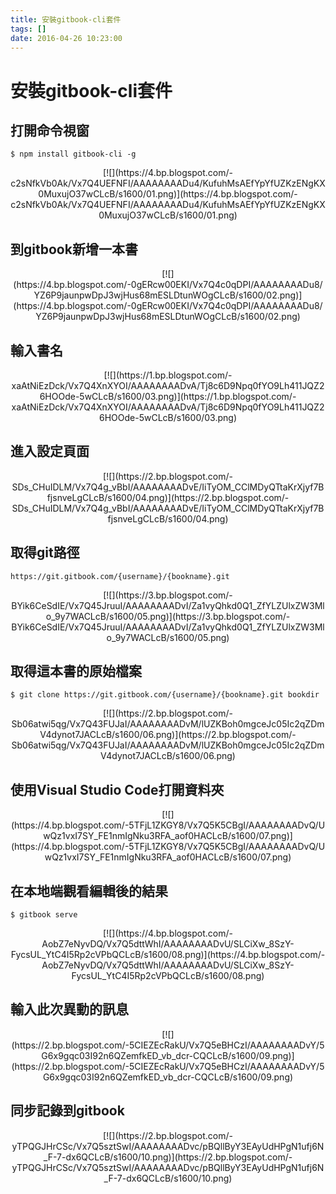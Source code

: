 ```yaml
---
title: 安裝gitbook-cli套件
tags: []
date: 2016-04-26 10:23:00
---
```


# 安裝gitbook-cli套件
## 打開命令視窗
```shell
$ npm install gitbook-cli -g
```
<div class="separator" style="clear: both; text-align: center;">[![](https://4.bp.blogspot.com/-c2sNfkVb0Ak/Vx7Q4UEFNFI/AAAAAAAADu4/KufuhMsAEfYpYfUZKzENgKX0MuxujO37wCLcB/s1600/01.png)](https://4.bp.blogspot.com/-c2sNfkVb0Ak/Vx7Q4UEFNFI/AAAAAAAADu4/KufuhMsAEfYpYfUZKzENgKX0MuxujO37wCLcB/s1600/01.png)</div>

## 到gitbook新增一本書
<div class="separator" style="clear: both; text-align: center;">[![](https://4.bp.blogspot.com/-0gERcw00EKI/Vx7Q4c0qDPI/AAAAAAAADu8/YZ6P9jaunpwDpJ3wjHus68mESLDtunWOgCLcB/s1600/02.png)](https://4.bp.blogspot.com/-0gERcw00EKI/Vx7Q4c0qDPI/AAAAAAAADu8/YZ6P9jaunpwDpJ3wjHus68mESLDtunWOgCLcB/s1600/02.png)</div>

## 輸入書名
<div class="separator" style="clear: both; text-align: center;">[![](https://1.bp.blogspot.com/-xaAtNiEzDck/Vx7Q4XnXYOI/AAAAAAAADvA/Tj8c6D9Npq0fYO9Lh411JQZ26HOOde-5wCLcB/s1600/03.png)](https://1.bp.blogspot.com/-xaAtNiEzDck/Vx7Q4XnXYOI/AAAAAAAADvA/Tj8c6D9Npq0fYO9Lh411JQZ26HOOde-5wCLcB/s1600/03.png)</div>

## 進入設定頁面
<div class="separator" style="clear: both; text-align: center;">[![](https://2.bp.blogspot.com/-SDs_CHuIDLM/Vx7Q4g_vBbI/AAAAAAAADvE/IiTyOM_CClMDyQTtaKrXjyf7BfjsnveLgCLcB/s1600/04.png)](https://2.bp.blogspot.com/-SDs_CHuIDLM/Vx7Q4g_vBbI/AAAAAAAADvE/IiTyOM_CClMDyQTtaKrXjyf7BfjsnveLgCLcB/s1600/04.png)</div>

## 取得git路徑
```shell
https://git.gitbook.com/{username}/{bookname}.git
```
<div class="separator" style="clear: both; text-align: center;">[![](https://3.bp.blogspot.com/-BYik6CeSdIE/Vx7Q45JruuI/AAAAAAAADvI/Za1vyQhkd0Q1_ZfYLZUlxZW3Mlo_9y7WACLcB/s1600/05.png)](https://3.bp.blogspot.com/-BYik6CeSdIE/Vx7Q45JruuI/AAAAAAAADvI/Za1vyQhkd0Q1_ZfYLZUlxZW3Mlo_9y7WACLcB/s1600/05.png)</div>

## 取得這本書的原始檔案
```shell
$ git clone https://git.gitbook.com/{username}/{bookname}.git bookdir
```
<div class="separator" style="clear: both; text-align: center;">[![](https://2.bp.blogspot.com/-Sb06atwi5qg/Vx7Q43FUJaI/AAAAAAAADvM/lUZKBoh0mgceJc05Ic2qZDmV4dynot7JACLcB/s1600/06.png)](https://2.bp.blogspot.com/-Sb06atwi5qg/Vx7Q43FUJaI/AAAAAAAADvM/lUZKBoh0mgceJc05Ic2qZDmV4dynot7JACLcB/s1600/06.png)</div>

## 使用Visual Studio Code打開資料夾
<div class="separator" style="clear: both; text-align: center;">[![](https://4.bp.blogspot.com/-5TFjL1ZKGY8/Vx7Q5K5CBgI/AAAAAAAADvQ/UwQz1vxI7SY_FE1nmIgNku3RFA_aof0HACLcB/s1600/07.png)](https://4.bp.blogspot.com/-5TFjL1ZKGY8/Vx7Q5K5CBgI/AAAAAAAADvQ/UwQz1vxI7SY_FE1nmIgNku3RFA_aof0HACLcB/s1600/07.png)</div>

## 在本地端觀看編輯後的結果
```shell
$ gitbook serve
```
<div class="separator" style="clear: both; text-align: center;">[![](https://4.bp.blogspot.com/-AobZ7eNyvDQ/Vx7Q5dttWhI/AAAAAAAADvU/SLCiXw_8SzY-FycsUL_YtC4I5Rp2cVPbQCLcB/s1600/08.png)](https://4.bp.blogspot.com/-AobZ7eNyvDQ/Vx7Q5dttWhI/AAAAAAAADvU/SLCiXw_8SzY-FycsUL_YtC4I5Rp2cVPbQCLcB/s1600/08.png)</div>

## 輸入此次異動的訊息
<div class="separator" style="clear: both; text-align: center;">[![](https://2.bp.blogspot.com/-5CIEZEcRakU/Vx7Q5eBHCzI/AAAAAAAADvY/5G6x9gqc03I92n6QZemfkED_vb_dcr-CQCLcB/s1600/09.png)](https://2.bp.blogspot.com/-5CIEZEcRakU/Vx7Q5eBHCzI/AAAAAAAADvY/5G6x9gqc03I92n6QZemfkED_vb_dcr-CQCLcB/s1600/09.png)</div>

## 同步記錄到gitbook
<div class="separator" style="clear: both; text-align: center;">[![](https://2.bp.blogspot.com/-yTPQGJHrCSc/Vx7Q5sztSwI/AAAAAAAADvc/pBQllByY3EAyUdHPgN1ufj6N_F-7-dx6QCLcB/s1600/10.png)](https://2.bp.blogspot.com/-yTPQGJHrCSc/Vx7Q5sztSwI/AAAAAAAADvc/pBQllByY3EAyUdHPgN1ufj6N_F-7-dx6QCLcB/s1600/10.png)</div>